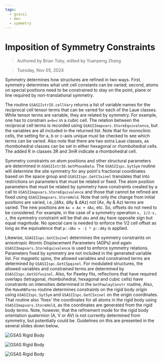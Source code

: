```yaml
---
tags:
  - gsasii
  - dev
  - symmetry
---
```


# Imposition of Symmetry Constraints

> Authored by Brian Toby, edited by Yuanpeng Zhang

> Tuesday, Nov 05, 2024

Symmetry determines how structures are refined in two ways. First, symmetry determines what unit cell constants can be varied;
second, atoms on special positions need to be constrained to stay on the point, plane or line required by non-translational symmetry.

The routine `GSASIIstrIO.cellVary` returns a list of variable names for the reciprocal cell tensor terms that can be varied for each of the Laue classes.
While tensor terms are variable, they are related by symmetry. For example, one has to constrain `a=b=c` in a cubic cell. The relation between the reciprocal
cell terms is recorded using `GSASIImapvars.StoreEquivalence`, but the variables are all included in the returned list. Note that for monoclinic cells,
the setting for a, b or c-axis unique must be checked to see which terms can be varied. Also note that there are two extra Laue classes,
as rhombohedral classes can be set in either hexagonal or rhombohedral cells. The added R in classes 3R and 3mR indicate a rhombohedral cell. 

Symmetry constraints on atom positions and other structural parameters are determined in `GSASIIstrIO.GetPhaseData`.
The `GSASIIspc.SytSym` routine will determine the site symmetry for any point's fractional coordinates based on the
space group and `GSASIIspc.GetCSxinel` translates that into restrictions on parameters that must be related or fixed.
The atom position parameters that must be related by symmetry have constraints created by a call to
`GSASIImapvars.StoreEquivalence` and those that cannot be refined are fixed using `GSASIImapvars.StoreHold`.
Note that only the change from initial positions are varied, i.e.,(dAx, dAy & dAz) not (Ax, Ay & Az) terms are varied. The new
positions are `Ax = Ax + dAx`, etc. So, offsets do not need to be considered. For example, in the case of a symmetry
operation `x, 1/2-x, z`, the symmetry constraint will be that `dAx` and `dAy` have opposite sign but equal magnitude.
No special care is needed to enforce the 1/2 cell offset as long as the equivalence that `p::dAx = -1 * p::dAy` is applied.

Likewise, `GSASIIspc.GetCSuinel` determines the symmetry constraints on anisotropic Atomic Displacement Parameters (ADPs) and again
`GSASIImapvars.StoreEquivalence` is used to enforce symmetry relations. Parameters fixed by symmetry are
not included in the generated variable list. For magnetic spins, the allowed variables and constrained terms are
determined by `GSASIIspc.GetCSpqinel`. For modulated structures, the allowed variables and constrained terms
are determined by `GSASIIspc.GetSSfxuinel`. Also, for Pawley fits, reflections that have required
overlaps (tetragonal, rhombohedral, hexagonal and cubic cells) have constraints on intensities determined
in the `GetPawleyConstr` routine, Also, the `MakeRBParms` routine determines constraints on the rigid body origin using
`GSASIIspc.SytSym` and `GSASIIspc.GetCSxinel` on the origin coordinates. That routine also 'fixes' the coordinates
for all atoms in the rigid body using `GSASIImapvars.StoreHold`, as the coordinates are generated from the rigid
body terms. Note, however, that the refinement mode for the rigid body orientation quaternion (A, V or AV) is
not currently determined from symmetry, but potentially could be. Guidelines on this are presented in the several slides down below,

![GSAS Rigid Body](/assets/images/gsasii_rb_1.png)

![GSAS Rigid Body](/assets/images/gsasii_rb_2.png)

![GSAS Rigid Body](/assets/images/gsasii_rb_3.png)
